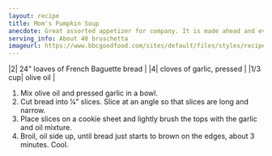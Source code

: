 ```yaml
---
layout: recipe
title: Mom's Pumpkin Soup
anecdote: Great assorted appetizer for company. It is made ahead and everyone helps themselves.
serving_info: About 40 bruschetta
imageurl: https://www.bbcgoodfood.com/sites/default/files/styles/recipe/public/recipe/recipe-image/2018/04/bruschetta-recipe-1.jpg?itok=KBIkMR7G
---
```

<!-- Ingredients -->

|2| 24" loaves of French Baguette bread |
|4| cloves of garlic, pressed |
|1/3 cup| olive oil |

<!-- split -->
<!-- Steps -->
1. Mix olive oil and pressed garlic in a bowl.
2. Cut bread into 1⁄4” slices. Slice at an angle so that slices are long and narrow.
3. Place slices on a cookie sheet and lightly brush the tops with the garlic and oil mixture.
4. Broil, oil side up, until bread just starts to brown on the edges, about 3 minutes. Cool. 
